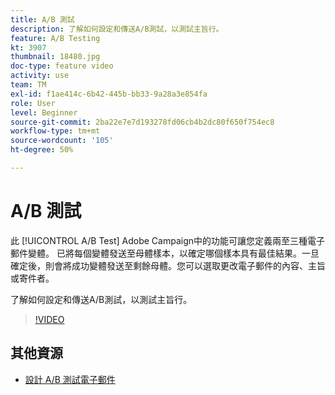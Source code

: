 ```yaml
---
title: A/B 測試
description: 了解如何設定和傳送A/B測試，以測試主旨行。
feature: A/B Testing
kt: 3907
thumbnail: 18480.jpg
doc-type: feature video
activity: use
team: TM
exl-id: f1ae414c-6b42-445b-bb33-9a28a3e854fa
role: User
level: Beginner
source-git-commit: 2ba22e7e7d193278fd06cb4b2dc80f650f754ec8
workflow-type: tm+mt
source-wordcount: '105'
ht-degree: 50%

---
```


# A/B 測試

此 [!UICONTROL A/B Test] Adobe Campaign中的功能可讓您定義兩至三種電子郵件變體。 已將每個變體發送至母體樣本，以確定哪個樣本具有最佳結果。一旦確定後，則會將成功變體發送至剩餘母體。您可以選取更改電子郵件的內容、主旨或寄件者。

了解如何設定和傳送A/B測試，以測試主旨行。

>[!VIDEO](https://video.tv.adobe.com/v/18480?quality=12)

## 其他資源

* [設計 A/B 測試電子郵件](https://experienceleague.adobe.com/docs/campaign-standard/using/communication-channels/email-messages/designing-an-a-b-test-email.html)
